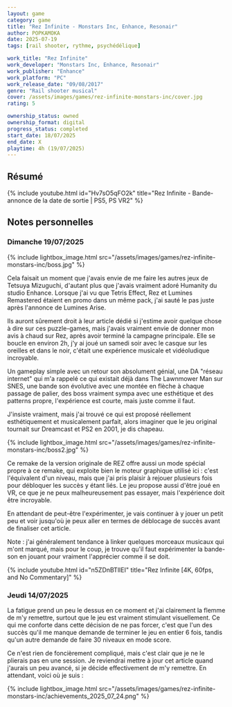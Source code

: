 ```yaml
---
layout: game
category: game
title: "Rez Infinite - Monstars Inc, Enhance, Resonair"
author: POPKAMOKA
date: 2025-07-19
tags: [rail shooter, rythme, psychédélique]

work_title: "Rez Infinite"
work_developer: "Monstars Inc, Enhance, Resonair"
work_publisher: "Enhance"
work_platform: "PC"
work_release_date: "09/08/2017"
genre: "Rail shooter musical"
cover: /assets/images/games/rez-infinite-monstars-inc/cover.jpg
rating: 5

ownership_status: owned
ownership_format: digital
progress_status: completed
start_date: 18/07/2025
end_date: X
playtime: 4h (19/07/2025)
---
```


## Résumé
{% include youtube.html id="Hv7sO5qFO2k" title="Rez Infinite - Bande-annonce de la date de sortie | PS5, PS VR2" %}

## Notes personnelles

### Dimanche 19/07/2025

{% include lightbox_image.html
src="/assets/images/games/rez-infinite-monstars-inc/boss.jpg" %}

Cela faisait un moment que j'avais envie de me faire les autres jeux de Tetsuya Mizuguchi, d'autant plus que j'avais vraiment adoré Humanity du studio Enhance.
Lorsque j'ai vu que Tetris Effect, Rez et Lumines Remastered étaient en promo dans un même pack, j'ai sauté le pas juste après l'annonce de Lumines Arise.

Ils auront sûrement droit à leur article dédié si j'estime avoir quelque chose à dire sur ces puzzle-games, mais j'avais vraiment envie de donner mon avis à chaud sur Rez, après avoir terminé la campagne principale.
Elle se boucle en environ 2h, j'y ai joué un samedi soir avec le casque sur les oreilles et dans le noir, c'était une expérience musicale et vidéoludique incroyable.

Un gameplay simple avec un retour son absolument génial, une DA "réseau internet" qui m'a rappelé ce qui existait déjà dans The Lawnmower Man sur SNES, une bande son évolutive avec une montée en flèche à chaque passage de palier, des boss vraiment sympa avec une esthétique et des patterns propre, l'expérience est courte, mais juste comme il faut. 

J'insiste vraiment, mais j'ai trouvé ce qui est proposé réellement esthétiquement et musicalement parfait, alors imaginer que le jeu original tournait sur Dreamcast et PS2 en 2001, je dis chapeau.

{% include lightbox_image.html
src="/assets/images/games/rez-infinite-monstars-inc/boss2.jpg" %}

Ce remake de la version originale de REZ offre aussi un mode spécial propre à ce remake, qui exploite bien le moteur graphique utilisé ici : c'est l'équivalent d'un niveau, mais que j'ai pris plaisir à rejouer plusieurs fois pour débloquer les succès y étant liés. Le jeu propose aussi d'être joué en VR, ce que je ne peux malheureusement pas essayer, mais l'expérience doit être incroyable.

En attendant de peut-être l'expérimenter, je vais continuer à y jouer un petit peu et voir jusqu'où je peux aller en termes de déblocage de succès avant de finaliser cet article.

Note : j'ai généralement tendance à linker quelques morceaux musicaux qui m'ont marqué, mais pour le coup, je trouve qu'il faut expérimenter la bande-son en jouant pour vraiment l'apprécier comme il se doit. 

{% include youtube.html id="n5ZDnBTlIEI" title="Rez Infinite [4K, 60fps, and No Commentary]" %}

### Jeudi 14/07/2025

La fatigue prend un peu le dessus en ce moment et j'ai clairement la flemme de m'y remettre, surtout que le jeu est vraiment stimulant visuellement. Ce qui me conforte dans cette décision de ne pas forcer, c'est que l'un des succès qu'il me manque demande de terminer le jeu en entier 6 fois, tandis qu'un autre demande de faire 30 niveaux en mode score.

Ce n'est rien de foncièrement compliqué, mais c'est clair que je ne le plierais pas en une session. Je reviendrai mettre à jour cet article quand j'aurais un peu avancé, si je décide effectivement de m'y remettre. En attendant, voici où je suis : 

{% include lightbox_image.html
src="/assets/images/games/rez-infinite-monstars-inc/achievements_2025_07_24.png" %}


